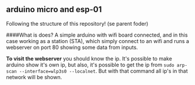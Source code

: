 ## arduino micro and esp-01
Following the structure of this repository! (se parent foder)

####What is does?
A simple arduino with wifi board connected, and in this case working as a station (STA), which simply connect to an wifi and runs a webserver on port 80 showing some data from inputs.

**To visit the webserver** you should know the ip. It's possible to make arduino show it's own ip, but also, it's possible to get the ip from `sudo arp-scan --interface=wlp3s0 --localnet`. But with that command all ip's in that network will be shown.

